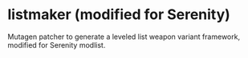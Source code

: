 # listmaker (modified for Serenity)
Mutagen patcher to generate a leveled list weapon variant framework, modified for Serenity modlist.
